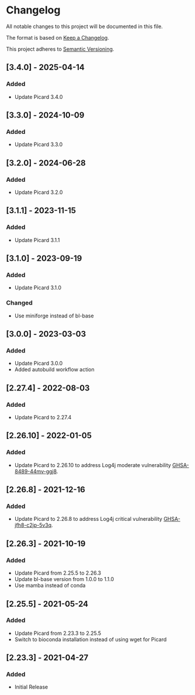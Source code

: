 # Changelog

All notable changes to this project will be documented in this file.


The format is based on [Keep a Changelog](https://keepachangelog.com/en/1.0.0/).

This project adheres to [Semantic Versioning](https://semver.org/spec/v2.0.0.html).

## [3.4.0] - 2025-04-14
### Added
 - Update Picard 3.4.0


## [3.3.0] - 2024-10-09
### Added
 - Update Picard 3.3.0

## [3.2.0] - 2024-06-28
### Added
 - Update Picard 3.2.0

## [3.1.1] - 2023-11-15
### Added
 - Update Picard 3.1.1

## [3.1.0] - 2023-09-19
### Added
 - Update Picard 3.1.0

### Changed
 - Use miniforge instead of bl-base

## [3.0.0] - 2023-03-03
### Added
- Update Picard 3.0.0
- Added autobuild workflow action

## [2.27.4] - 2022-08-03
### Added
- Update Picard to 2.27.4

## [2.26.10] - 2022-01-05
### Added
- Update Picard to 2.26.10 to address Log4j moderate vulnerability [GHSA-8489-44mv-ggj8](https://github.com/advisories/GHSA-8489-44mv-ggj8).

## [2.26.8] - 2021-12-16
### Added
- Update Picard to 2.26.8 to address Log4j critical vulnerability [GHSA-jfh8-c2jp-5v3q](https://github.com/advisories/GHSA-jfh8-c2jp-5v3q).

## [2.26.3] - 2021-10-19
### Added
- Update Picard from 2.25.5 to 2.26.3
- Update bl-base version from 1.0.0 to 1.1.0
- Use mamba instead of conda

## [2.25.5] - 2021-05-24
### Added
- Update Picard from 2.23.3 to 2.25.5
- Switch to bioconda installation instead of using wget for Picard



## [2.23.3] - 2021-04-27
### Added
- Initial Release
